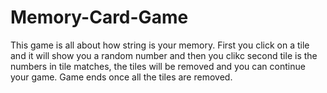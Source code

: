# Memory-Card-Game
This game is all about how string is your memory.
First you click on a tile and it will show you a random number and then you clikc second tile is the numbers in tile matches, the tiles will be removed and you can continue your game.
Game ends once all the tiles are removed. 
